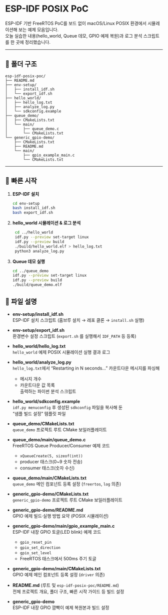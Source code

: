 # ESP-IDF POSIX PoC

ESP-IDF 기반 FreeRTOS PoC를 보드 없이 macOS/Linux POSIX 환경에서 시뮬레이션해 보는 예제 모음입니다.  
오늘 실습한 내용(hello_world, Queue 데모, GPIO 예제 복원)과 로그 분석 스크립트를 한 곳에 정리했습니다.

---

## 📂 폴더 구조
```  
esp-idf-posix-poc/
├── README.md
├── env-setup/
│   ├── install_idf.sh
│   └── export_idf.sh
├── hello_world/
│   ├── hello_log.txt
│   ├── analyze_log.py
│   └── sdkconfig.example
├── queue_demo/
│   ├── CMakeLists.txt
│   └── main/
│       ├── queue_demo.c
│       └── CMakeLists.txt
└── generic_gpio-demo/
    ├── CMakeLists.txt
    ├── README.md
    └── main/
        ├── gpio_example_main.c
        └── CMakeLists.txt
```  

---

## 🚀 빠른 시작

1. **ESP-IDF 설치**  
   ```bash
   cd env-setup
   bash install_idf.sh
   bash export_idf.sh

2. **hello_world 시뮬레이션 & 로그 분석**
   ```bash
	cd ../hello_world
	idf.py --preview set-target linux
	idf.py --preview build
	./build/hello_world.elf > hello_log.txt
	python3 analyze_log.py

3. **Queue 데모 실행**  
   ```bash
   cd ../queue_demo
   idf.py --preview set-target linux
   idf.py --preview build
   ./build/queue_demo.elf

## 🔧 파일 설명

- **env-setup/install_idf.sh**  
  ESP-IDF 설치 스크립트 (홈브루 설치 → 레포 클론 → `install.sh` 실행)

- **env-setup/export_idf.sh**  
  환경변수 설정 스크립트 (`export.sh` 를 실행해서 `IDF_PATH` 등 등록)

- **hello_world/hello_log.txt**  
  `hello_world` 예제 POSIX 시뮬레이션 실행 결과 로그

- **hello_world/analyze_log.py**  
  `hello_log.txt`에서 “Restarting in N seconds…” 카운트다운 메시지를 파싱해  
  - 메시지 개수  
  - 카운트다운 값 목록  
  출력하는 파이썬 분석 스크립트

- **hello_world/sdkconfig.example**  
  `idf.py menuconfig` 후 생성된 `sdkconfig` 파일을 복사해 둔  
  “샘플 빌드 설정” 템플릿 파일

- **queue_demo/CMakeLists.txt**  
  `queue_demo` 프로젝트 루트 CMake 보일러플레이트

- **queue_demo/main/queue_demo.c**  
  FreeRTOS Queue Producer/Consumer 예제 코드  
  - `xQueueCreate(5, sizeof(int))`  
  - producer 태스크(0~9 숫자 전송)  
  - consumer 태스크(숫자 수신)  

- **queue_demo/main/CMakeLists.txt**  
  `queue_demo` 메인 컴포넌트 등록 설정 (`freertos`, `log` 의존)

- **generic_gpio-demo/CMakeLists.txt**  
  `generic_gpio-demo` 프로젝트 루트 CMake 보일러플레이트

- **generic_gpio-demo/README.md**  
  GPIO 예제 빌드·실행 방법 요약 (POSIX 시뮬레이션)

- **generic_gpio-demo/main/gpio_example_main.c**  
  ESP-IDF 내장 GPIO 토글(LED blink) 예제 코드  
  - `gpio_reset_pin`  
  - `gpio_set_direction`  
  - `gpio_set_level`  
  - FreeRTOS 태스크에서 500ms 주기 토글

- **generic_gpio-demo/main/CMakeLists.txt**  
  GPIO 예제 메인 컴포넌트 등록 설정 (`driver` 의존)

- **README.md** (루트 및 `esp-idf-posix-poc/README.md`)  
  전체 프로젝트 개요, 폴더 구조, 빠른 시작 가이드 등 빌드 설정
- **generic_gpio-demo**  
  ESP-IDF 내장 GPIO 깜빡이 예제 복원본과 빌드 설정
